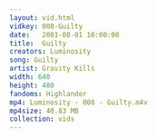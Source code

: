 ```yaml
---
layout: vid.html
vidkey: 008-Guilty
date:   2001-08-01 10:00:00
title:  Guilty
creators: Luminosity
song: Guilty
artist: Gravity Kills
width: 640
height: 480
fandoms: Highlander
mp4: Luminosity - 008 - Guilty.m4v
mp4size: 40.83 MB
collection: vids
---
```


  <div>
  
  </div>
  